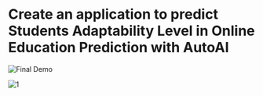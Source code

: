 # Create an application to predict Students Adaptability Level in Online Education Prediction with AutoAI

![Final Demo](https:/)

![1](https://drive.google.com/file/d/1uXmokGqnZxxsFk6rIlv8ZRBMHbNPdWvd/view)
